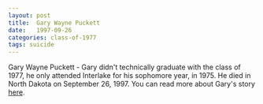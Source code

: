 ```yaml
---
layout: post
title:  Gary Wayne Puckett
date:   1997-09-26
categories: class-of-1977
tags: suicide
---
```

Gary Wayne Puckett - Gary didn't technically graduate with the class of 1977, he only attended Interlake for his sophomore year, in 1975.  He died in North Dakota on September 26, 1997.  You can read more about Gary's story [here](https://archive.seattletimes.com/archive/?date=19971002&slug=2563678).
